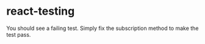 # react-testing

You should see a failing test. Simply fix the subscription method to make the test pass.
